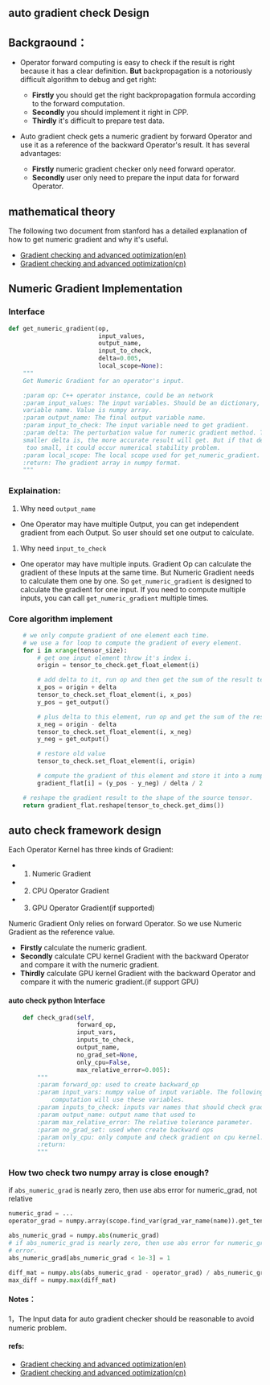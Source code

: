 ## auto gradient check Design

## Backgraound：
- Operator forward computing is easy to check if the result is right because it has a clear definition. **But** backpropagation is a notoriously difficult algorithm to debug and get right:
  - **Firstly** you should get the right backpropagation formula according to the forward computation.
  - **Secondly** you should implement it right in CPP.
  - **Thirdly** it's difficult to prepare test data.

- Auto gradient check gets a numeric gradient by forward Operator and use it as a reference of the backward Operator's result. It has several advantages:
  - **Firstly** numeric gradient checker only need forward operator.
  - **Secondly** user only need to prepare the input data for forward Operator.

## mathematical theory
The following two document from stanford has a detailed explanation of how to get numeric gradient and why it's useful.

- [Gradient checking and advanced optimization(en)](http://deeplearning.stanford.edu/wiki/index.php/Gradient_checking_and_advanced_optimization)
- [Gradient checking and advanced optimization(cn)](http://ufldl.stanford.edu/wiki/index.php/%E6%A2%AF%E5%BA%A6%E6%A3%80%E9%AA%8C%E4%B8%8E%E9%AB%98%E7%BA%A7%E4%BC%98%E5%8C%96)


## Numeric Gradient Implementation
### Interface
```python
def get_numeric_gradient(op,
                         input_values,
                         output_name,
                         input_to_check,
                         delta=0.005,
                         local_scope=None):
    """
    Get Numeric Gradient for an operator's input.

    :param op: C++ operator instance, could be an network
    :param input_values: The input variables. Should be an dictionary, key is
    variable name. Value is numpy array.
    :param output_name: The final output variable name.
    :param input_to_check: The input variable need to get gradient.
    :param delta: The perturbation value for numeric gradient method. The
    smaller delta is, the more accurate result will get. But if that delta is
     too small, it could occur numerical stability problem.
    :param local_scope: The local scope used for get_numeric_gradient.
    :return: The gradient array in numpy format.
    """
```

### Explaination:

1. Why need `output_name`
  - One Operator may have multiple Output, you can get independent gradient from each Output. So user should set one output to calculate.

1. Why need `input_to_check`
  - One operator may have multiple inputs. Gradient Op can calculate the gradient of these Inputs at the same time. But Numeric Gradient needs to calculate them one by one. So `get_numeric_gradient` is designed to calculate the gradient for one input. If you need to compute multiple inputs, you can call `get_numeric_gradient` multiple times.


### Core algorithm implement


```python
    # we only compute gradient of one element each time.
    # we use a for loop to compute the gradient of every element.
    for i in xrange(tensor_size):
        # get one input element throw it's index i.
        origin = tensor_to_check.get_float_element(i)

        # add delta to it, run op and then get the sum of the result tensor.
        x_pos = origin + delta
        tensor_to_check.set_float_element(i, x_pos)
        y_pos = get_output()

        # plus delta to this element, run op and get the sum of the result tensor.
        x_neg = origin - delta
        tensor_to_check.set_float_element(i, x_neg)
        y_neg = get_output()

        # restore old value
        tensor_to_check.set_float_element(i, origin)

        # compute the gradient of this element and store it into a numpy array.
        gradient_flat[i] = (y_pos - y_neg) / delta / 2

    # reshape the gradient result to the shape of the source tensor.
    return gradient_flat.reshape(tensor_to_check.get_dims())
```

## auto check framework design

Each Operator Kernel has three kinds of Gradient:

- 1. Numeric Gradient
- 2. CPU Operator Gradient
- 3. GPU Operator Gradient(if supported)

Numeric Gradient Only relies on forward Operator. So we use Numeric Gradient as the reference value.

- **Firstly** calculate the numeric gradient.
- **Secondly** calculate CPU kernel Gradient with the backward Operator and compare it with the numeric gradient.
- **Thirdly** calculate GPU kernel Gradient with the backward Operator and compare it with the numeric gradient.(if support GPU)

#### auto check python Interface

```python
    def check_grad(self,
                   forward_op,
                   input_vars,
                   inputs_to_check,
                   output_name,
                   no_grad_set=None,
                   only_cpu=False,
                   max_relative_error=0.005):
        """
        :param forward_op: used to create backward_op
        :param input_vars: numpy value of input variable. The following
            computation will use these variables.
        :param inputs_to_check: inputs var names that should check gradient.
        :param output_name: output name that used to
        :param max_relative_error: The relative tolerance parameter.
        :param no_grad_set: used when create backward ops
        :param only_cpu: only compute and check gradient on cpu kernel.
        :return:
        """
```

### How two check two numpy array is close enough?
if `abs_numeric_grad` is nearly zero, then use abs error for numeric_grad, not relative

```python
numeric_grad = ...
operator_grad = numpy.array(scope.find_var(grad_var_name(name)).get_tensor())

abs_numeric_grad = numpy.abs(numeric_grad)
# if abs_numeric_grad is nearly zero, then use abs error for numeric_grad, not relative
# error.
abs_numeric_grad[abs_numeric_grad < 1e-3] = 1

diff_mat = numpy.abs(abs_numeric_grad - operator_grad) / abs_numeric_grad
max_diff = numpy.max(diff_mat)
```


#### Notes：
1，The Input data for auto gradient checker should be reasonable to avoid numeric problem.


#### refs:

- [Gradient checking and advanced optimization(en)](http://deeplearning.stanford.edu/wiki/index.php/Gradient_checking_and_advanced_optimization)
- [Gradient checking and advanced optimization(cn)](http://ufldl.stanford.edu/wiki/index.php/%E6%A2%AF%E5%BA%A6%E6%A3%80%E9%AA%8C%E4%B8%8E%E9%AB%98%E7%BA%A7%E4%BC%98%E5%8C%96)
